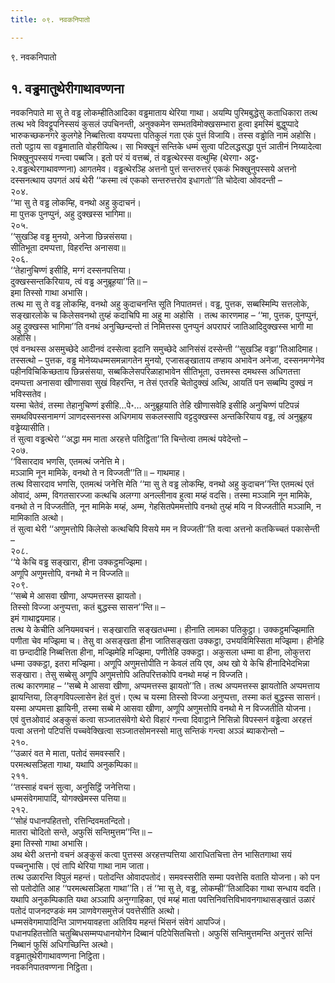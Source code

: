 ```yaml
---
title: ०९. नवकनिपातो

---
```

९. नवकनिपातो  


## १. वड्ढमातुथेरीगाथावण्णना

नवकनिपाते मा सु ते वड्ढ लोकम्हीतिआदिका वड्ढमाताय थेरिया गाथा। अयम्पि पुरिमबुद्धेसु कताधिकारा तत्थ तत्थ भवे विवट्टूपनिस्सयं कुसलं उपचिनन्ती, अनुक्कमेन सम्भतविमोक्खसम्भारा हुत्वा इमस्मिं बुद्धुप्पादे भारुकच्छकनगरे कुलगेहे निब्बत्तित्वा वयप्पत्ता पतिकुलं गता एकं पुत्तं विजायि। तस्स वड्ढोति नामं अहोसि। ततो पट्ठाय सा वड्ढमाताति वोहरीयित्थ। सा भिक्खूनं सन्तिके धम्मं सुत्वा पटिलद्धसद्धा पुत्तं ञातीनं निय्यादेत्वा भिक्खुनुपस्सयं गन्त्वा पब्बजि। इतो परं यं वत्तब्बं, तं वड्ढत्थेरस्स वत्थुम्हि (थेरगा॰ अट्ठ॰ २.वड्ढत्थेरगाथावण्णना) आगतमेव। वड्ढत्थेरञ्हि अत्तनो पुत्तं सन्तरुत्तरं एककं भिक्खुनुपस्सये अत्तनो दस्सनत्थाय उपगतं अयं थेरी ‘‘कस्मा त्वं एकको सन्तरुत्तरोव इधागतो’’ति चोदेत्वा ओवदन्ती –  
२०४.  
‘‘मा सु ते वड्ढ लोकम्हि, वनथो अहु कुदाचनं।  
मा पुत्तक पुनप्पुनं, अहु दुक्खस्स भागिमा॥  
२०५.  
‘‘सुखञ्हि वड्ढ मुनयो, अनेजा छिन्नसंसया।  
सीतिभूता दमप्पत्ता, विहरन्ति अनासवा॥  
२०६.  
‘‘तेहानुचिण्णं इसीहि, मग्गं दस्सनपत्तिया।  
दुक्खस्सन्तकिरियाय, त्वं वड्ढ अनुब्रूहया’’ति॥ –  
इमा तिस्सो गाथा अभासि।  
तत्थ मा सु ते वड्ढ लोकम्हि, वनथो अहु कुदाचनन्ति सूति निपातमत्तं। वड्ढ, पुत्तक, सब्बस्मिम्पि सत्तलोके, सङ्खारलोके च किलेसवनथो तुय्हं कदाचिपि मा अहु मा अहोसि । तत्थ कारणमाह – ‘‘मा, पुत्तक, पुनप्पुनं, अहु दुक्खस्स भागिमा’’ति वनथं अनुच्छिन्दन्तो तं निमित्तस्स पुनप्पुनं अपरापरं जातिआदिदुक्खस्स भागी मा अहोसि।  
एवं वनथस्स असमुच्छेदे आदीनवं दस्सेत्वा इदानि समुच्छेदे आनिसंसं दस्सेन्ती ‘‘सुखञ्हि वड्ढा’’तिआदिमाह। तस्सत्थो – पुत्तक, वड्ढ मोनेय्यधम्मसमन्नागतेन मुनयो, एजासङ्खाताय तण्हाय अभावेन अनेजा, दस्सनमग्गेनेव पहीनविचिकिच्छताय छिन्नसंसया, सब्बकिलेसपरिळाहाभावेन सीतिभूता, उत्तमस्स दमथस्स अधिगतत्ता दमप्पत्ता अनासवा खीणासवा सुखं विहरन्ति, न तेसं एतरहि चेतोदुक्खं अत्थि, आयतिं पन सब्बम्पि दुक्खं न भविस्सतेव।  
यस्मा चेतेवं, तस्मा तेहानुचिण्णं इसीहि…पे॰… अनुब्रूहयाति तेहि खीणासवेहि इसीहि अनुचिण्णं पटिपन्नं समथविपस्सनामग्गं ञाणदस्सनस्स अधिगमाय सकलस्सापि वट्टदुक्खस्स अन्तकिरियाय वड्ढ, त्वं अनुब्रूहय वड्ढेय्यासीति।  
तं सुत्वा वड्ढत्थेरो ‘‘अद्धा मम माता अरहत्ते पतिट्ठिता’’ति चिन्तेत्वा तमत्थं पवेदेन्तो –  
२०७.  
‘‘विसारदाव भणसि, एतमत्थं जनेत्ति मे।  
मञ्ञामि नून मामिके, वनथो ते न विज्जती’’ति॥ – गाथमाह।  
तत्थ विसारदाव भणसि, एतमत्थं जनेत्ति मेति ‘‘मा सु ते वड्ढ लोकम्हि, वनथो अहु कुदाचन’’न्ति एतमत्थं एतं ओवादं, अम्म, विगतसारज्जा कत्थचि अलग्गा अनल्लीनाव हुत्वा मय्हं वदसि। तस्मा मञ्ञामि नून मामिके, वनथो ते न विज्जतीति, नून मामिके मय्हं, अम्म, गेहसितपेममत्तोपि वनथो तुय्हं मयि न विज्जतीति मञ्ञामि, न मामिकाति अत्थो।  
तं सुत्वा थेरी ‘‘अणुमत्तोपि किलेसो कत्थचिपि विसये मम न विज्जती’’ति वत्वा अत्तनो कतकिच्चतं पकासेन्ती –  
२०८.  
‘‘ये केचि वड्ढ सङ्खारा, हीना उक्कट्ठमज्झिमा।  
अणूपि अणुमत्तोपि, वनथो मे न विज्जति॥  
२०९.  
‘‘सब्बे मे आसवा खीणा, अप्पमत्तस्स झायतो।  
तिस्सो विज्जा अनुप्पत्ता, कतं बुद्धस्स सासन’’न्ति॥ –  
इमं गाथाद्वयमाह।  
तत्थ ये केचीति अनियमवचनं। सङ्खाराति सङ्खतधम्मा। हीनाति लामका पतिकुट्ठा। उक्कट्ठमज्झिमाति पणीता चेव मज्झिमा च। तेसु वा असङ्खता हीना जातिसङ्खता उक्कट्ठा, उभयविमिस्सिता मज्झिमा। हीनेहि वा छन्दादीहि निब्बत्तिता हीना, मज्झिमेहि मज्झिमा, पणीतेहि उक्कट्ठा। अकुसला धम्मा वा हीना, लोकुत्तरा धम्मा उक्कट्ठा, इतरा मज्झिमा। अणूपि अणुमत्तोपीति न केवलं तयि एव, अथ खो ये केचि हीनादिभेदभिन्ना सङ्खारा। तेसु सब्बेसु अणूपि अणुमत्तोपि अतिपरित्तकोपि वनथो मय्हं न विज्जति।  
तत्थ कारणमाह – ‘‘सब्बे मे आसवा खीणा, अप्पमत्तस्स झायतो’’ति। तत्थ अप्पमत्तस्स झायतोति अप्पमत्ताय झायन्तिया, लिङ्गविपल्लासेन हेतं वुत्तं। एत्थ च यस्मा तिस्सो विज्जा अनुप्पत्ता, तस्मा कतं बुद्धस्स सासनं। यस्मा अप्पमत्ता झायिनी, तस्मा सब्बे मे आसवा खीणा, अणूपि अणुमत्तोपि वनथो मे न विज्जतीति योजना।  
एवं वुत्तओवादं अङ्कुसं कत्वा सञ्जातसंवेगो थेरो विहारं गन्त्वा दिवाट्ठाने निसिन्नो विपस्सनं वड्ढेत्वा अरहत्तं पत्वा अत्तनो पटिपत्तिं पच्चवेक्खित्वा सञ्जातसोमनस्सो मातु सन्तिकं गन्त्वा अञ्ञं ब्याकरोन्तो –  
२१०.  
‘‘उळारं वत मे माता, पतोदं समवस्सरि।  
परमत्थसञ्हिता गाथा, यथापि अनुकम्पिका॥  
२११.  
‘‘तस्साहं वचनं सुत्वा, अनुसिट्ठिं जनेत्तिया।  
धम्मसंवेगमापादिं, योगक्खेमस्स पत्तिया॥  
२१२.  
‘‘सोहं पधानपहितत्तो, रत्तिन्दिवमतन्दितो।  
मातरा चोदितो सन्ते, अफुसिं सन्तिमुत्तम’’न्ति॥ –  
इमा तिस्सो गाथा अभासि।  
अथ थेरी अत्तनो वचनं अङ्कुसं कत्वा पुत्तस्स अरहत्तप्पत्तिया आराधितचित्ता तेन भासितगाथा सयं पच्चनुभासि। एवं तापि थेरिया गाथा नाम जाता।  
तत्थ उळारन्ति विपुलं महन्तं। पतोदन्ति ओवादपतोदं। समवस्सरीति सम्मा पवत्तेसि वताति योजना। को पन सो पतोदोति आह ‘‘परमत्थसञ्हिता गाथा’’ति। तं ‘‘मा सु ते, वड्ढ, लोकम्ही’’तिआदिका गाथा सन्धाय वदति। यथापि अनुकम्पिकाति यथा अञ्ञापि अनुग्गाहिका, एवं मय्हं माता पवत्तिनिवत्तिविभावनगाथासङ्खातं उळारं पतोदं पाजनदण्डकं मम ञाणवेगसमुत्तेजं पवत्तेसीति अत्थो।  
धम्मसंवेगमापादिन्ति ञाणभयावहत्ता अतिविय महन्तं भिंसनं संवेगं आपज्जिं।  
पधानपहितत्तोति चतुब्बिधसम्मप्पधानयोगेन दिब्बानं पटिपेसितचित्तो। अफुसिं सन्तिमुत्तमन्ति अनुत्तरं सन्तिं निब्बानं फुसिं अधिगच्छिन्ति अत्थो।  
वड्ढमातुथेरीगाथावण्णना निट्ठिता।  
नवकनिपातवण्णना निट्ठिता।  